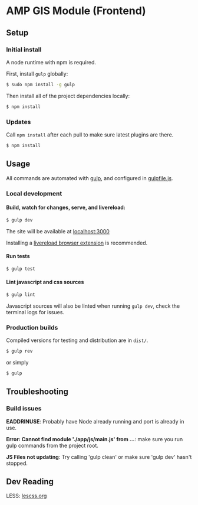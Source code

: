 AMP GIS Module (Frontend)
=========================


Setup
-----

### Initial install

A node runtime with npm is required.

First, install `gulp` globally:

```bash
$ sudo npm install -g gulp
```

Then install all of the project dependencies locally:

```bash
$ npm install
```


### Updates

Call `npm install` after each pull to make sure latest plugins are there.

```bash
$ npm install
```


Usage
-----

All commands are automated with [gulp](http://gulpjs.com), and configured in
[gulpfile.js](gulpfile.js).


### Local development

#### Build, watch for changes, serve, and livereload:

```bash
$ gulp dev
```

The site will be available at [localhost:3000](http://localhost:3000)

Installing a [livereload browser extension](http://feedback.livereload.com/knowledgebase/articles/86242-how-do-i-install-and-use-the-browser-extensions-) is recommended.

#### Run tests

```bash
$ gulp test
```

#### Lint javascript and css sources

```bash
$ gulp lint
```

Javascript sources will also be linted when running `gulp dev`, check the terminal logs for issues.


### Production builds

Compiled versions for testing and distribution are in `dist/`.

```bash
$ gulp rev
```

or simply

```bash
$ gulp
```


Troubleshooting
---------------

### Build issues

**EADDRINUSE**: Probably have Node already running and port is already in use.

**Error: Cannot find module './app/js/main.js' from ...**: make sure you run gulp commands from the project root.

**JS Files not updating**: Try calling 'gulp clean' or make sure 'gulp dev' hasn't stopped.


Dev Reading
-----------

LESS: [lescss.org](http://lesscss.org/functions/)
